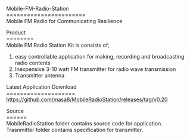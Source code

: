 Mobile-FM-Radio-Station<BR>
=======================<BR>
 Mobile FM Radio for Communicating Resilience<BR>
 
 
 Product<BR>
 ========<BR>
 Mobile FM Radio Station Kit is consists of;<BR>
  1. easy controllable application for making, recording and broadcasting radio contents<BR>
  2. Inexpensive 3-10 watt FM transmitter for radio wave transmission<BR>
  3. Transmitter antenna

 Latest Application Download<BR>
 ====================<BR>
  https://github.com/masa8/MobileRadioStation/releases/tag/v0.20<BR>
 
 Source<BR>
 ======<BR>
 MobileRadioStation folder contains source code for application.<BR>
 Trasnmitter folder contains specification for transmitter.<BR>
 
 
